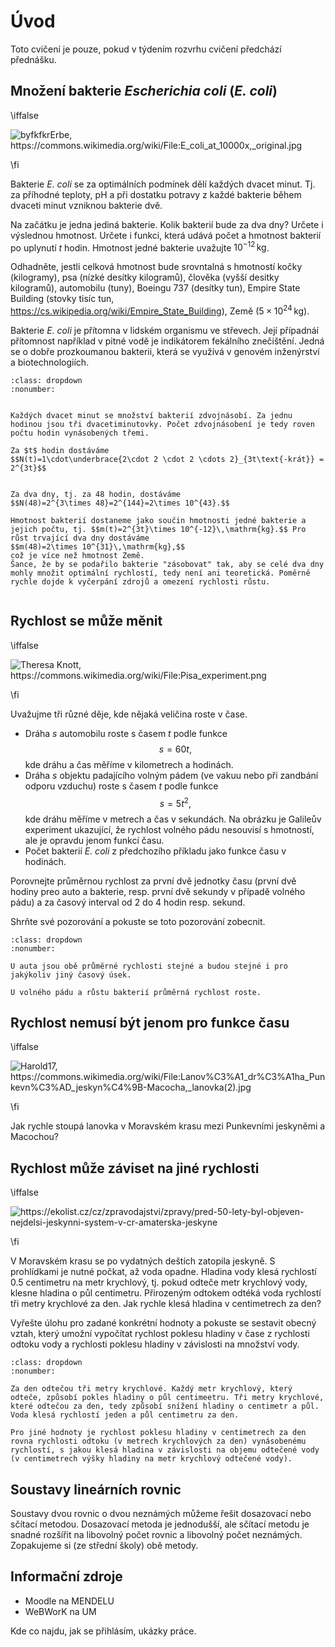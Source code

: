 # Úvod

Toto cvičení je pouze, pokud v týdením rozvrhu cvičení předchází přednášku.

## Množení bakterie _Escherichia coli_ (_E. coli_)

\iffalse 

![byfkfkrErbe, <https://commons.wikimedia.org/wiki/File:E_coli_at_10000x,_original.jpg>](ecoli.jpg)

\fi


Bakterie _E. coli_ se za optimálních podmínek dělí každých dvacet minut. Tj. za příhodné teploty, pH a při dostatku potravy z každé bakterie během dvaceti minut vzniknou bakterie dvě.

Na začátku je jedna jediná bakterie. Kolik bakterií bude za dva dny? Určete i výslednou hmotnost. Určete i funkci, která udává počet a hmotnost bakterií po uplynutí $t$ hodin. Hmotnost jedné bakterie uvažujte $10^{-12}\,\mathrm{kg}$.

Odhadněte, jestli celková hmotnost bude srovntalná s hmotností kočky (kilogramy), psa (nízké desítky kilogramů), člověka (vyšší desitky kilogramů), automobilu (tuny), Boeingu 737 (desítky tun), Empire State Building (stovky tisíc tun, <https://cs.wikipedia.org/wiki/Empire_State_Building>), Země ($5\times 10^{24}\,$kg).

Bakterie _E. coli_ je přítomna v lidském organismu ve střevech. Její případnáí přítomnost například v pitné vodě je indikátorem fekálního znečištění. Jedná se o dobře prozkoumanou bakterii, která se využívá v genovém inženýrství a biotechnologiích.

```{prf:example} Řešení
:class: dropdown
:nonumber:


Každých dvacet minut se množství bakterií zdvojnásobí. Za jednu hodinou jsou tři dvacetiminutovky. Počet zdvojnásobení je tedy roven počtu hodin vynásobených třemi.

Za $t$ hodin dostáváme
$$N(t)=1\cdot\underbrace{2\cdot 2 \cdot 2 \cdots 2}_{3t\text{-krát}} = 2^{3t}$$


Za dva dny, tj. za 48 hodin, dostáváme
$$N(48)=2^{3\times 48}=2^{144}=2\times 10^{43}.$$

Hmotnost bakterií dostaneme jako součin hmotnosti jedné bakterie a jejich počtu, tj. $$m(t)=2^{3t}\times 10^{-12}\,\mathrm{kg}.$$ Pro růst trvající dva dny dostáváme
$$m(48)=2\times 10^{31}\,\mathrm{kg},$$
což je více než hmotnost Země.
Šance, že by se podařilo bakterie "zásobovat" tak, aby se celé dva dny mohly množit optimální rychlostí, tedy není ani teoretická. Poměrně rychle dojde k vyčerpání zdrojů a omezení rychlosti růstu.


```

## Rychlost se může měnit

\iffalse 

![Theresa Knott, <https://commons.wikimedia.org/wiki/File:Pisa_experiment.png>](Pisa_experiment.png)

\fi

Uvažujme tři různé děje, kde nějaká veličina roste v čase.

* Dráha $s$ automobilu roste s časem $t$ podle funkce $$s=60t,$$
  kde dráhu a čas měříme v kilometrech a hodinách.
* Dráha $s$ objektu padajícího volným pádem (ve vakuu nebo při zandbání odporu vzduchu) roste s časem $t$ podle funkce $$s=5t^2,$$ kde dráhu měříme v metrech a čas v sekundách. Na obrázku je Galileův experiment ukazující, že rychlost volného pádu nesouvisí s hmotností, ale je opravdu jenom funkcí času.
* Počet bakterií _E. coli_ z předchozího příkladu jako funkce času v hodinách.

Porovnejte průměrnou rychlost za první dvě jednotky času (první dvě hodiny preo auto a bakterie, resp. první dvě sekundy v případě volného pádu) a za časový interval od 2 do 4 hodin resp. sekund.

Shrňte své pozorování a pokuste se toto pozorování zobecnit.


```{prf:example} Řešení
:class: dropdown
:nonumber:

U auta jsou obě průměrné rychlosti stejné a budou stejné i pro jakýkoliv jiný časový úsek.

U volného pádu a růstu bakterií průměrná rychlost roste.

```


## Rychlost nemusí být jenom pro funkce času

\iffalse 

![Harold17, <https://commons.wikimedia.org/wiki/File:Lanov%C3%A1_dr%C3%A1ha_Punkevn%C3%AD_jeskyn%C4%9B-Macocha,_lanovka(2).jpg>](Lanova_draha_Punkevni_jeskyne.jpg)

\fi


Jak rychle stoupá lanovka v Moravském krasu mezi Punkevními jeskyněmi a Macochou?

## Rychlost může záviset na jiné rychlosti


\iffalse 

![<https://ekolist.cz/cz/zpravodajstvi/zpravy/pred-50-lety-byl-objeven-nejdelsi-jeskynni-system-v-cr-amaterska-jeskyne>](stara_amaterska_jeskyne.jpg)

\fi


V Moravském krasu se po vydatných deštích zatopila jeskyně. S prohlídkami je nutné počkat, až voda opadne. Hladina vody klesá rychlostí 0.5 centimetru na metr krychlový, tj. pokud odteče metr krychlový vody, klesne hladina o půl centimetru. Přirozeným odtokem odtéká voda rychlostí tři metry krychlové za den. Jak rychle klesá hladina v centimetrech za den?

Vyřešte úlohu pro zadané konkrétní hodnoty a pokuste se sestavit obecný vztah, který umožní vypočítat rychlost poklesu hladiny v čase z rychlosti odtoku vody a rychlosti poklesu hladiny v závislosti na množství vody.

```{prf:example} Řešení
:class: dropdown
:nonumber:

Za den odtečou tři metry krychlové. Každý metr krychlový, který odteče, způsobí pokles hladiny o půl centimeetru. Tři metry krychlové, které odtečou za den, tedy způsobí snížení hladiny o centimetr a půl. Voda klesá rychlostí jeden a půl centimetru za den. 

Pro jiné hodnoty je rychlost poklesu hladiny v centimetrech za den rovna rychlosti odtoku (v metrech krychlových za den) vynásobenému rychlostí, s jakou klesá hladina v závislosti na objemu odtečené vody (v centimetrech výšky hladiny na metr krychlový odtečené vody).

```

## Soustavy lineárních rovnic

Soustavy dvou rovnic o dvou neznámých můžeme řešit dosazovací nebo sčítací metodou. Dosazovací metoda je jednodušší, ale sčítací metodu je snadné rozšířit na libovolný počet rovnic a libovolný počet neznámých. Zopakujeme si (ze střední školy) obě metody.

## Informační zdroje

* Moodle na MENDELU
* WeBWorK na UM 

Kde co najdu, jak se přihlásím, ukázky práce.
